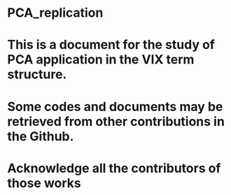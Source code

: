 # PCA_replication
# This is a document for the study of PCA application in the VIX term structure.
# Some codes and documents may be retrieved from other contributions in the Github.
# Acknowledge all the contributors of those works
